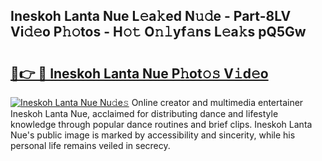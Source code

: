 ## Ineskoh Lanta Nue L𝚎a𝚔ed N𝚞𝚍e - Part-8LV Vi𝚍𝚎o P𝚑𝚘tos - H𝚘𝚝 O𝚗𝚕yf𝚊ns L𝚎a𝚔s pQ5Gw

# <h2><a href="http://kf5vco6.oniu.top/?m=Ineskoh+Lanta+Nue">🔗👉 🔴 Ineskoh Lanta Nue P𝚑ot𝚘𝚜 V𝚒d𝚎o</a></h2>

[![Ineskoh Lanta Nue Nu𝚍e𝚜](https://i.imgur.com/0qMVB7G.gif)](http://kf5vco6.oniu.top/?m=Ineskoh+Lanta+Nue)
Online creator and multimedia entertainer Ineskoh Lanta Nue, acclaimed for distributing dance and lifestyle knowledge through popular dance routines and brief clips. Ineskoh Lanta Nue's public image is marked by accessibility and sincerity, while his personal life remains veiled in secrecy.  
